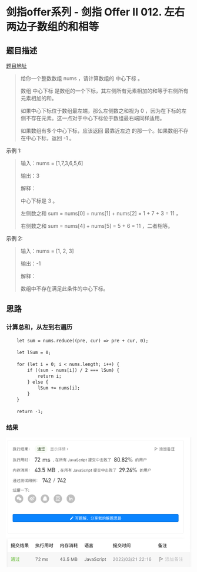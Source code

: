 # 剑指offer系列 - 剑指 Offer II 012. 左右两边子数组的和相等

## 题目描述
[题目地址](https://leetcode-cn.com/problems/tvdfij/)
> 给你一个整数数组 nums ，请计算数组的 中心下标 。
> 
> 数组 中心下标 是数组的一个下标，其左侧所有元素相加的和等于右侧所有元素相加的和。
> 
> 如果中心下标位于数组最左端，那么左侧数之和视为 0 ，因为在下标的左侧不存在元素。这一点对于中心下标位于数组最右端同样适用。
>
> 如果数组有多个中心下标，应该返回 最靠近左边 的那一个。如果数组不存在中心下标，返回 -1 。

示例 1:

> 输入：nums = [1,7,3,6,5,6]
>
> 输出：3
> 
> 解释：
> 
> 中心下标是 3 。
> 
> 左侧数之和 sum = nums[0] + nums[1] + nums[2] = 1 + 7 + 3 = 11 ，
> 
> 右侧数之和 sum = nums[4] + nums[5] = 5 + 6 = 11 ，二者相等。

示例 2:

> 输入：nums = [1, 2, 3]
> 
> 输出：-1
> 
> 解释：
> 
> 数组中不存在满足此条件的中心下标。

## 思路

### 计算总和，从左到右遍历

```
    let sum = nums.reduce((pre, cur) => pre + cur, 0);

    let lSum = 0;

    for (let i = 0; i < nums.length; i++) {
        if ((sum - nums[i]) / 2 === lSum) {
            return i;
        } else {
            lSum += nums[i];
        }
    }

    return -1;
```

### 结果
![运行结果](./offer12.png)
